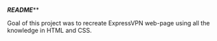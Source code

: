 
*************README*************** 

Goal of this project was to recreate ExpressVPN web-page
using all the knowledge in HTML and CSS.

